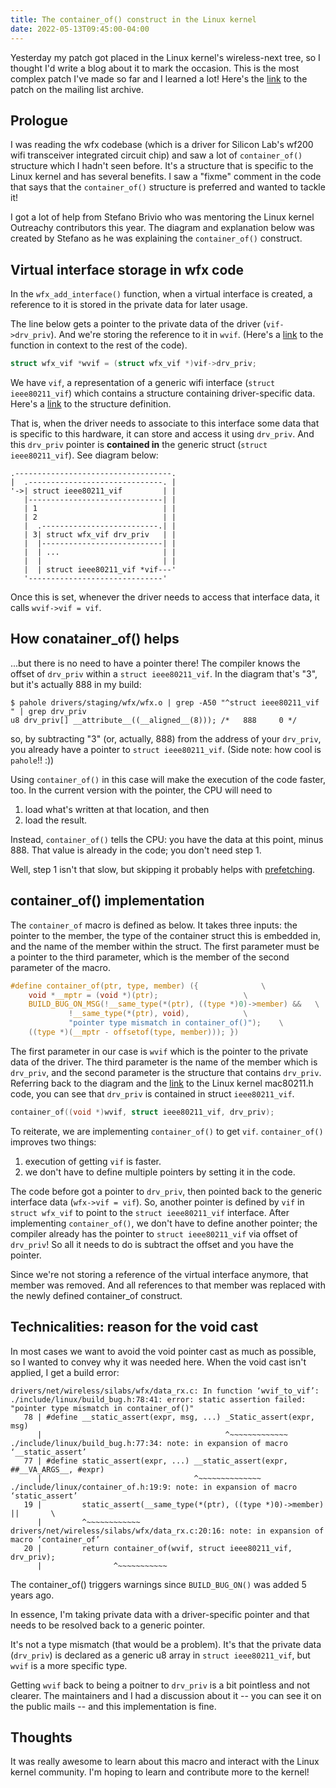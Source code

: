 ```yaml
---
title: The container_of() construct in the Linux kernel
date: 2022-05-13T09:45:00-04:00
---
```

Yesterday my patch got placed in the Linux kernel's wireless-next tree, so I thought I'd write a blog about it to mark the occasion. This is the most complex patch I've made so far and I learned a lot! Here's the [link](https://lore.kernel.org/linux-wireless/20220506170046.GA1297231@jaehee-ThinkPad-X1-Extreme/) to the patch on the mailing list archive.

## Prologue
I was reading the wfx codebase (which is a driver for Silicon Lab's wf200 wifi transceiver integrated circuit chip) and saw a lot of `container_of()` structure which I hadn't seen before. It's a structure that is specific to the Linux kernel and has several benefits. I saw a "fixme" comment in the code that says that the `container_of()` structure is preferred and wanted to tackle it!

I got a lot of help from Stefano Brivio who was mentoring the Linux kernel Outreachy contributors this year. The diagram and explanation below was created by Stefano as he was explaining the `container_of()` construct.

## Virtual interface storage in wfx code
In the `wfx_add_interface()` function, when a virtual interface is created, a reference to it is stored in the private data for later usage.

The line below gets a pointer to the private data of the driver (`vif->drv_priv`). And we're storing the reference to it in `wvif`. (Here's a [link](https://elixir.bootlin.com/linux/latest/source/drivers/staging/wfx/sta.c#L731) to the function in context to the rest of the code).

```c
struct wfx_vif *wvif = (struct wfx_vif *)vif->drv_priv;
```

We have `vif`, a representation of a generic wifi interface (`struct ieee80211_vif`) which contains a structure containing driver-specific data. Here's a [link](https://elixir.bootlin.com/linux/latest/C/ident/ieee80211_vif) to the structure definition.

That is, when the driver needs to associate to this interface some data that is specific to this hardware, it can store and access it using `drv_priv`. And this `drv_priv` pointer is __contained in__ the generic struct (`struct ieee80211_vif`). See diagram below:

```
.-----------------------------------.
|  .------------------------------. |
'->| struct ieee80211_vif         | |
   |------------------------------| |
   | 1                            | |
   | 2                            | |
   |  .--------------------------.| |
   | 3| struct wfx_vif drv_priv   | |
   |  |---------------------------| |
   |  | ...                       | |
   |  |                           | |
   |  | struct ieee80211_vif *vif---'
   '------------------------------'
```

Once this is set, whenever the driver needs to access that interface data, it calls `wvif->vif = vif`.

## How conatainer_of() helps
...but there is no need to have a pointer there! The compiler knows the offset of `drv_priv` within a `struct ieee80211_vif`. In the diagram that's "3", but it's actually 888 in my build:

```
$ pahole drivers/staging/wfx/wfx.o | grep -A50 "^struct ieee80211_vif " | grep drv_priv
u8 drv_priv[] __attribute__((__aligned__(8))); /*   888     0 */
```

so, by subtracting "3" (or, actually, 888) from the address of your `drv_priv`, you already have a pointer to `struct ieee80211_vif`. (Side note: how cool is `pahole`!! :))

Using `container_of()` in this case will make the execution of the code faster, too. In the current version with the pointer, the CPU will need to
1. load what's written at that location, and then
2. load the result.

Instead, `container_of()` tells the CPU: you have the data at this point, minus 888. That value is already in the code; you don't need step 1.

Well, step 1 isn't that slow, but skipping it probably helps with [prefetching](https://en.wikipedia.org/wiki/Cache_prefetching).

## container_of() implementation
The `container_of` macro is defined as below. It takes three inputs: the pointer to the member, the type of the container struct this is embedded in, and the name of the member within the struct. The first parameter must be a pointer to the third parameter, which is the member of the second parameter of the macro.
```c
#define container_of(ptr, type, member) ({				\
    void *__mptr = (void *)(ptr);					\
    BUILD_BUG_ON_MSG(!__same_type(*(ptr), ((type *)0)->member) &&	\
             !__same_type(*(ptr), void),			\
             "pointer type mismatch in container_of()");	\
    ((type *)(__mptr - offsetof(type, member))); })
```

The first parameter in our case is `wvif` which is the pointer to the private data of the driver. The third parameter is the name of the member which is `drv_priv`, and the second parameter is the structure that contains `drv_priv`. Referring back to the diagram and the [link](https://elixir.bootlin.com/linux/latest/source/include/net/mac80211.h#L1723) to the Linux kernel mac80211.h code, you can see that `drv_priv` is contained in struct `ieee80211_vif`.

```c
container_of((void *)wvif, struct ieee80211_vif, drv_priv);
```

To reiterate, we are implementing `container_of()` to get `vif`. `container_of()` improves two things:
1. execution of getting `vif` is faster.
2. we don't have to define multiple pointers by setting it in the code.

The code before got a pointer to `drv_priv`, then pointed back to the generic interface data (`wfx->vif = vif`). So, another pointer is defined by `vif` in `struct wfx_vif` to point to the `struct ieee80211_vif` interface. After implementing `container_of()`, we don't have to define another pointer; the compiler already has the pointer to `struct ieee80211_vif` via offset of `drv_priv`! So all it needs to do is subtract the offset and you have the pointer.

Since we're not storing a reference of the virtual interface anymore, that member was removed. And all references to that member was replaced with the newly defined container_of construct.

## Technicalities: reason for the void cast
In most cases we want to avoid the void pointer cast as much as possible, so I wanted to convey why it was needed here.
When the void cast isn't applied, I get a build error:

```
drivers/net/wireless/silabs/wfx/data_rx.c: In function ‘wvif_to_vif’:
./include/linux/build_bug.h:78:41: error: static assertion failed: "pointer type mismatch in container_of()"
   78 | #define __static_assert(expr, msg, ...) _Static_assert(expr, msg)
      |                                         ^~~~~~~~~~~~~~
./include/linux/build_bug.h:77:34: note: in expansion of macro ‘__static_assert’
   77 | #define static_assert(expr, ...) __static_assert(expr, ##__VA_ARGS__, #expr)
      |                                  ^~~~~~~~~~~~~~~
./include/linux/container_of.h:19:9: note: in expansion of macro ‘static_assert’
   19 |         static_assert(__same_type(*(ptr), ((type *)0)->member) ||       \
      |         ^~~~~~~~~~~~~
drivers/net/wireless/silabs/wfx/data_rx.c:20:16: note: in expansion of macro ‘container_of’
   20 |         return container_of(wvif, struct ieee80211_vif, drv_priv);
      |                ^~~~~~~~~~~~
```

The container_of() triggers warnings since `BUILD_BUG_ON()` was added 5 years ago.  

In essence, I'm taking private data with a driver-specific pointer and that needs to be resolved back to a generic pointer.

It's not a type mismatch (that would be a problem). It's that the private data (`drv_priv`) is declared as a generic u8 array in `struct ieee80211_vif`, but `wvif` is a more specific type.

Getting `wvif` back to being a poitner to `drv_priv` is a bit pointless and not clearer. The maintainers and I had a discussion about it -- you can see it on the public mails -- and this implementation is fine.

## Thoughts
It was really awesome to learn about this macro and interact with the Linux kernel community.
I'm hoping to learn and contribute more to the kernel!

   <!-- Currently, upon virtual interface creation, wfx_add_interface() stores
   a reference to the corresponding struct ieee80211_vif in private data,
   for later usage. This is not needed when using the container_of
   construct. This construct already has all the info it needs to retrieve
   the reference to the corresponding struct from the offset that is
   already available, inherent in container_of(), between its type and
   member inputs (struct ieee80211_vif and drv_priv, respectively).
   Remove vif (which was previously storing the reference to the struct
   ieee80211_vif) from the struct wfx_vif, define a function
   wvif_to_vif(wvif) for container_of(), and replace all wvif->vif with
   the newly defined container_of construct. -->
